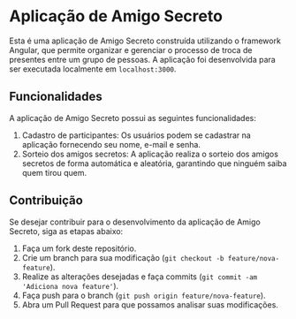 # Aplicação de Amigo Secreto

Esta é uma aplicação de Amigo Secreto construída utilizando o framework Angular, que permite organizar e gerenciar o processo de troca de presentes entre um grupo de pessoas. A aplicação foi desenvolvida para ser executada localmente em `localhost:3000`.

## Funcionalidades

A aplicação de Amigo Secreto possui as seguintes funcionalidades:

1. Cadastro de participantes: Os usuários podem se cadastrar na aplicação fornecendo seu nome, e-mail e senha.
2. Sorteio dos amigos secretos: A aplicação realiza o sorteio dos amigos secretos de forma automática e aleatória, garantindo que ninguém saiba quem tirou quem.


## Contribuição

Se desejar contribuir para o desenvolvimento da aplicação de Amigo Secreto, siga as etapas abaixo:

1. Faça um fork deste repositório.
2. Crie um branch para sua modificação (`git checkout -b feature/nova-feature`).
3. Realize as alterações desejadas e faça commits (`git commit -am 'Adiciona nova feature'`).
4. Faça push para o branch (`git push origin feature/nova-feature`).
5. Abra um Pull Request para que possamos analisar suas modificações.

